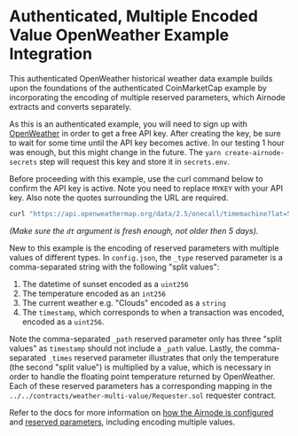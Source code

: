 # Authenticated, Multiple Encoded Value OpenWeather Example Integration

This authenticated OpenWeather historical weather data example builds upon the foundations of the authenticated
CoinMarketCap example by incorporating the encoding of multiple reserved parameters, which Airnode extracts and converts
separately.

As this is an authenticated example, you will need to sign up with [OpenWeather](https://openweathermap.org/api) in
order to get a free API key. After creating the key, be sure to wait for some time until the API key becomes active. In
our testing 1 hour was enough, but this might change in the future. The `yarn create-airnode-secrets` step will request
this key and store it in `secrets.env`.

Before proceeding with this example, use the curl command below to confirm the API key is active. Note you need to
replace `MYKEY` with your API key. Also note the quotes surrounding the URL are required.

```sh
curl "https://api.openweathermap.org/data/2.5/onecall/timemachine?lat=51.507222&lon=-0.1275&dt=1637545002&appid=MYKEY"
```

_(Make sure the `dt` argument is fresh enough, not older then 5 days)._

New to this example is the encoding of reserved parameters with multiple values of different types. In `config.json`,
the `_type` reserved parameter is a comma-separated string with the following "split values":

1. The datetime of sunset encoded as a `uint256`
2. The temperature encoded as an `int256`
3. The current weather e.g. "Clouds" encoded as a `string`
4. The `timestamp`, which corresponds to when a transaction was encoded, encoded as a `uint256`.

Note the comma-separated `_path` reserved parameter only has three "split values" as `timestamp` should not include a
`_path` value. Lastly, the comma-separated `_times` reserved parameter illustrates that only the temperature (the second
"split value") is multiplied by a value, which is necessary in order to handle the floating point temperature returned
by OpenWeather. Each of these reserved parameters has a corresponding mapping in the
`../../contracts/weather-multi-value/Requester.sol` requester contract.

Refer to the docs for more information on
[how the Airnode is configured](https://docs.api3.org/airnode/v0.3/grp-providers/guides/build-an-airnode/configuring-airnode.html)
and [reserved parameters](https://docs.api3.org/airnode/v0.3/reference/specifications/reserved-parameters.html),
including encoding multiple values.
